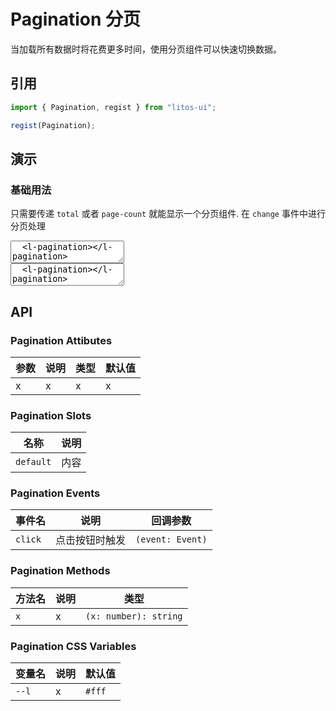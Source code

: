 # Pagination 分页

当加载所有数据时将花费更多时间，使用分页组件可以快速切换数据。

## 引用

```js
import { Pagination, regist } from "litos-ui";

regist(Pagination);
```

## 演示

### 基础用法

只需要传递 `total` 或者 `page-count` 就能显示一个分页组件. 在 `change` 事件中进行分页处理

<ClientOnly>
<l-code-preview>
<textarea lang="html">
  <l-pagination></l-pagination>
</textarea>
<div class="source">
<textarea lang="html">
  <l-pagination></l-pagination>
</textarea>
</div>
</l-code-preview>
</ClientOnly>

## API

### Pagination Attibutes

<!-- prettier-ignore -->
| 参数 | 说明 | 类型 | 默认值 |
| --- | --- | --- | --- |
| x | x | x | x |

### Pagination Slots

<!-- prettier-ignore -->
| 名称 | 说明 |
| --- | --- |
| `default` | 内容 |

### Pagination Events

<!-- prettier-ignore -->
| 事件名 | 说明 | 回调参数 |
| --- | --- | --- |
| `click` | 点击按钮时触发 | `(event: Event)` |

### Pagination Methods

<!-- prettier-ignore -->
| 方法名 | 说明 | 类型 |
| --- | --- | --- |
| `x` | x | `(x: number): string` |

### Pagination CSS Variables

<!-- prettier-ignore -->
| 变量名 | 说明 | 默认值 |
| --- | --- | --- |
| `--l` | x | `#fff` |
